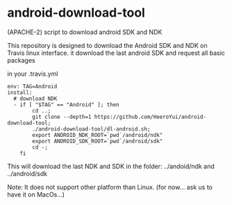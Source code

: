 # android-download-tool
(APACHE-2) script to download android SDK and NDK

This repository is designed to download the Android SDK and NDK on Travis linux interface. it download the last android SDK and request all basic packages

in your .travis.yml

    env: TAG=Android
    install:
      # download NDK
      - if [ "$TAG" == "Android" ]; then
            cd ..;
            git clone --depth=1 https://github.com/HeeroYui/android-download-tool;
            ./android-download-tool/dl-android.sh;
            export ANDROID_NDK_ROOT=`pwd`/android/ndk"
            export ANDROID_SDK_ROOT=`pwd`/android/sdk"
            cd -;
        fi

This will download the last NDK and SDK in the folder: ../andoid/ndk and ../android/sdk

Note: It does not support other platform than Linux. (for now... ask us to have it on MacOs...)


